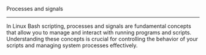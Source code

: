 Processes and signals

---------------------------------------
In Linux Bash scripting, processes and signals are fundamental concepts that allow you to manage and interact with running programs and scripts. Understanding these concepts is crucial for controlling the behavior of your scripts and managing system processes effectively.
